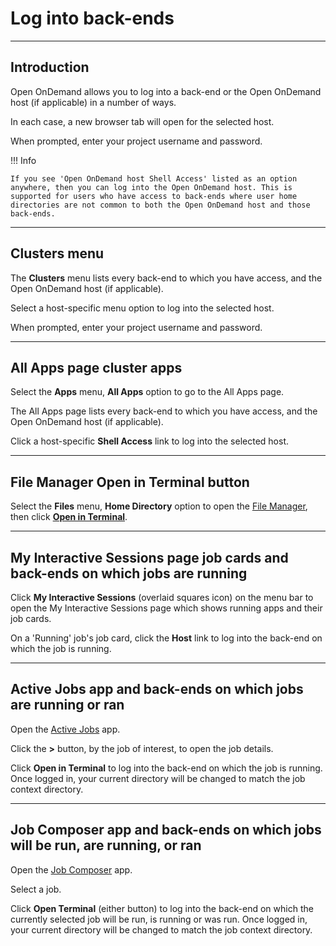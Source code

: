 # Log into back-ends

---

## Introduction

Open OnDemand allows you to log into a back-end or the Open OnDemand host (if applicable) in a number of ways.

In each case, a new browser tab will open for the selected host.

When prompted, enter your project username and password.

!!! Info

    If you see 'Open OnDemand host Shell Access' listed as an option anywhere, then you can log into the Open OnDemand host. This is supported for users who have access to back-ends where user home directories are not common to both the Open OnDemand host and those back-ends.

---

## **Clusters** menu

The **Clusters** menu lists every back-end to which you have access, and the Open OnDemand host (if applicable).

Select a host-specific menu option to log into the selected host.

When prompted, enter your project username and password.

---

## All Apps page cluster apps

Select the **Apps** menu, **All Apps** option to go to the All Apps page.

The All Apps page lists every back-end to which you have access, and the Open OnDemand host (if applicable).

Click a host-specific **Shell Access** link to log into the selected host.

---

## File Manager **Open in Terminal** button

Select the **Files** menu, **Home Directory** option to open the [File Manager](./files.md), then click **[Open in Terminal](./files.md#open-in-terminal)**.

---

## My Interactive Sessions page job cards and back-ends on which jobs are running

Click **My Interactive Sessions** (overlaid squares icon) on the menu bar to open the My Interactive Sessions page which shows running apps and their job cards.

On a 'Running' job's job card, click the **Host** link to log into the back-end on which the job is running.

---

## Active Jobs app and back-ends on which jobs are running or ran

Open the [Active Jobs](./apps/active-jobs.md) app.

Click the **>** button, by the job of interest, to open the job details.

Click **Open in Terminal** to log into the back-end on which the job is running. Once logged in, your current directory will be changed to match the job context directory.

---

## Job Composer app and back-ends on which jobs will be run, are running, or ran

Open the [Job Composer](./apps/job-composer.md) app.

Select a job.

Click **Open Terminal** (either button) to log into the back-end on which the currently selected job will be run, is running or was run. Once logged in, your current directory will be changed to match the job context directory.
